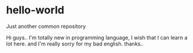 # hello-world
Just another common repository

Hi guys..
I'm totally new in programming language, I wish that I can learn a lot here.
and I'm really sorry for my bad english. thanks..
